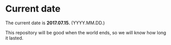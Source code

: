# Current date

The current date is **2017.07.15.** (YYYY.MM.DD.)

This repository will be good when the world ends, so we will know how long it lasted.
